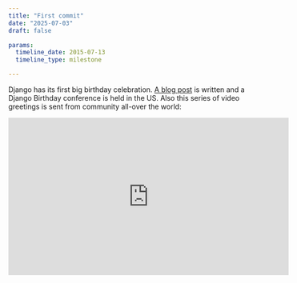 ```yaml
---
title: "First commit"
date: "2025-07-03"
draft: false

params:
  timeline_date: 2015-07-13
  timeline_type: milestone

---
```


Django has its first big birthday celebration. [A blog post](https://www.djangoproject.com/weblog/2015/jul/13/happy-10th-birthday-django/
) is written and a Django Birthday conference is held in the US. Also this series of video greetings is sent from community all-over the world:

<iframe width="560" height="315" src="https://www.youtube.com/embed/ycKC3JMEk8U?si=aA1yutBYSxLLZgnr" title="YouTube video player" frameborder="0" allow="accelerometer; autoplay; clipboard-write; encrypted-media; gyroscope; picture-in-picture; web-share" referrerpolicy="strict-origin-when-cross-origin" allowfullscreen></iframe>
